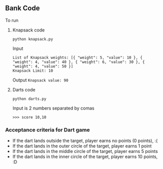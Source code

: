 ## Bank Code

To run
1. Knapsack code

    ```python knapsack.py```
    
    Input
    ```
    List of Knapsack weights: [{ "weight": 5, "value": 10 }, { "weight": 4, "value": 40 }, { "weight": 6, "value": 30 }, { "weight": 4, "value": 50 }]
    Knapsack Limit: 10
    ```
    
    Output
    ```Knapsack value: 90```


2. Darts code

    ``python darts.py``

    Input is 2 numbers separated by comas

    ```>>> score 10,10```


### Acceptance criteria for Dart game

- If the dart lands outside the target, player earns no points (0 points), :(
- If the dart lands in the outer circle of the target, player earns 1 point
- If the dart lands in the middle circle of the target, player earns 5 points
- If the dart lands in the inner circle of the target, player earns 10 points, :D
